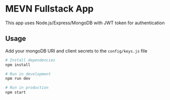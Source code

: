 # MEVN Fullstack App

This app uses Node.js/Express/MongoDB with JWT token for authentication

## Usage

Add your mongoDB URI and client secrets to the `config/keys.js` file

```bash
# Install dependencies
npm install

# Run in development
npm run dev

# Run in production
npm start
```
